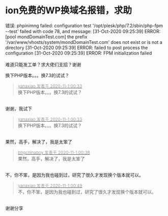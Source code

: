 # ion免费的WP换域名报错，求助


错误: phpinimng failed: configuration test '/opt/plesk/php/7.2/sbin/php-fpm --test' failed with code 78, and message: [31-Oct-2020 09:25:39] ERROR: [pool mondDomainTest.com] the prefix '/var/www/vhosts/system/mondDomainTest.com' does not exist or is not a directory [31-Oct-2020 09:25:39] ERROR: failed to post process the configuration [31-Oct-2020 09:25:39] ERROR: FPM initialization failed<br />
<br />
难道只能发工单？求大佬们支招？谢谢

换下PHP版本。。。换7.3的试试？

<div class="quote"><blockquote><font size="2"><a href="https://www.hostloc.com/forum.php?mod=redirect&amp;goto=findpost&amp;pid=9383368&amp;ptid=760801" target="_blank"><font color="#999999">yanaxiao 发表于 2020-11-1 00:33</font></a></font><br />
换下PHP版本。。。换7.3的试试？</blockquote></div><br />
谢谢，我试下

<div class="quote"><blockquote><font size="2"><a href="https://www.hostloc.com/forum.php?mod=redirect&amp;goto=findpost&amp;pid=9383368&amp;ptid=760801" target="_blank"><font color="#999999">yanaxiao 发表于 2020-11-1 00:33</font></a></font><br />
换下PHP版本。。。换7.3的试试？</blockquote></div><br />
果然，高手，解决了，我是太笨了

<div class="quote"><blockquote><font size="2"><a href="https://www.hostloc.com/forum.php?mod=redirect&amp;goto=findpost&amp;pid=9383382&amp;ptid=760801" target="_blank"><font color="#999999">bhgchinaboy 发表于 2020-11-1 00:38</font></a></font><br />
果然，高手，解决了，我是太笨了</blockquote></div><br />
不，你不笨，是因为我也碰到过，研究了很久才发现换个版本就可以。

<div class="quote"><blockquote><font size="2"><a href="https://www.hostloc.com/forum.php?mod=redirect&amp;goto=findpost&amp;pid=9383402&amp;ptid=760801" target="_blank"><font color="#999999">yanaxiao 发表于 2020-11-1 00:49</font></a></font><br />
不，你不笨，是因为我也碰到过，研究了很久才发现换个版本就可以。</blockquote></div><br />
谢谢分享
